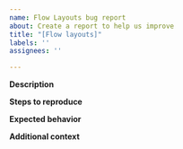 ```yaml
---
name: Flow Layouts bug report
about: Create a report to help us improve
title: "[Flow layouts]"
labels: ''
assignees: ''

---
```


**Description**

**Steps to reproduce**

**Expected behavior** 

**Additional context**

